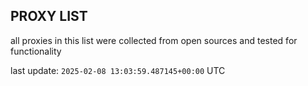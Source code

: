 ## PROXY LIST

all proxies in this list were collected from open sources and tested for functionality

last update: `2025-02-08 13:03:59.487145+00:00` UTC